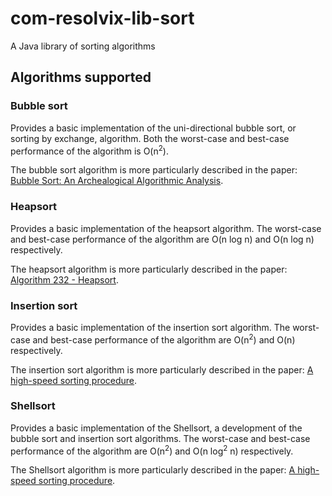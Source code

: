 # com-resolvix-lib-sort

A Java library of sorting algorithms

## Algorithms supported

### Bubble sort

Provides a basic implementation of the uni-directional bubble sort, or sorting
by exchange, algorithm. Both the worst-case and best-case performance of the
algorithm is O(n<sup>2</sup>).

The bubble sort algorithm is more particularly described in the paper: 
[Bubble Sort: An Archealogical Algorithmic Analysis](https://users.cs.duke.edu/~ola/bubble/bubble.pdf).

### Heapsort

Provides a basic implementation of the heapsort algorithm. The worst-case and
best-case performance of the algorithm are O(n log n) and O(n log n)
respectively.

The heapsort algorithm is more particularly described in the paper:
[Algorithm 232 - Heapsort](https://doi.org/10.1145%2F512274.512284).

### Insertion sort

Provides a basic implementation of the insertion sort algorithm. The worst-case
and best-case performance of the algorithm are O(n<sup>2</sup>) and O(n)
respectively.

The insertion sort algorithm is more particularly described in the paper:
[A high-speed sorting procedure](https://dl.acm.org/doi/10.1145/366947.366957).

### Shellsort

Provides a basic implementation of the Shellsort, a development of the bubble
sort and insertion sort algorithms. The worst-case and best-case performance
of the algorithm are O(n<sup>2</sup>) and O(n log<sup>2</sup> n) respectively.

The Shellsort algorithm is more particularly described in the paper:
[A high-speed sorting procedure](https://dl.acm.org/doi/10.1145/368370.368387).